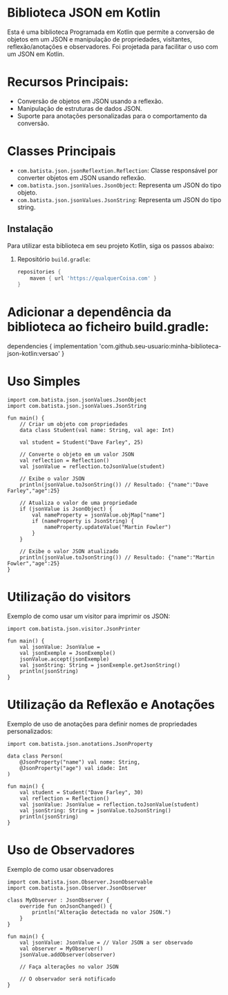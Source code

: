 
# Biblioteca JSON em Kotlin
Esta é uma biblioteca Programada em Kotlin que permite a conversão de objetos em um JSON e manipulação de propriedades, visitantes, reflexão/anotações e observadores. Foi projetada para facilitar o uso com um JSON em Kotlin.
# Recursos Principais:
- Conversão de objetos em JSON usando a reflexão.
- Manipulação de estruturas de dados JSON.
- Suporte para anotações personalizadas para o comportamento da conversão.
# Classes Principais
- `com.batista.json.jsonReflextion.Reflection`: Classe responsável por converter objetos em JSON usando reflexão.
- `com.batista.json.jsonValues.JsonObject`: Representa um JSON do tipo objeto.
- `com.batista.json.jsonValues.JsonString`: Representa um JSON do tipo string.

## Instalação

Para utilizar esta biblioteca em seu projeto Kotlin, siga os passos abaixo:

1. Repositório `build.gradle`:

   ```groovy
   repositories {
       maven { url 'https://qualquerCoisa.com' }
   }


# Adicionar a dependência da biblioteca ao ficheiro build.gradle:
dependencies {
    implementation 'com.github.seu-usuario:minha-biblioteca-json-kotlin:versao'
}
# Uso Simples
```import com.batista.json.jsonReflextion.Reflection
import com.batista.json.jsonValues.JsonObject
import com.batista.json.jsonValues.JsonString

fun main() {
    // Criar um objeto com propriedades
    data class Student(val name: String, val age: Int)

    val student = Student("Dave Farley", 25)

    // Converte o objeto em um valor JSON
    val reflection = Reflection()
    val jsonValue = reflection.toJsonValue(student)

    // Exibe o valor JSON
    println(jsonValue.toJsonString()) // Resultado: {"name":"Dave Farley","age":25}

    // Atualiza o valor de uma propriedade
    if (jsonValue is JsonObject) {
        val nameProperty = jsonValue.objMap["name"]
        if (nameProperty is JsonString) {
            nameProperty.updateValue("Martin Fowler")
        }
    }

    // Exibe o valor JSON atualizado
    println(jsonValue.toJsonString()) // Resultado: {"name":"Martin Fowler","age":25}
}
```
# Utilização do visitors
Exemplo de como usar um visitor para imprimir os  JSON:
```
import com.batista.json.visitor.JsonPrinter

fun main() {
    val jsonValue: JsonValue = 
    val jsonExemple = JsonExemple()
    jsonValue.accept(jsonExemple)
    val jsonString: String = jsonExemple.getJsonString()
    println(jsonString)
}
```
# Utilização da Reflexão e Anotações
Exemplo de uso de anotações para definir nomes de propriedades personalizados:

```
import com.batista.json.anotations.JsonProperty

data class Person(
    @JsonProperty("name") val nome: String,
    @JsonProperty("age") val idade: Int
)

fun main() {
    val student = Student("Dave Farley", 30)
    val reflection = Reflection()
    val jsonValue: JsonValue = reflection.toJsonValue(student)
    val jsonString: String = jsonValue.toJsonString()
    println(jsonString)
}
```
# Uso de Observadores
Exemplo de como usar observadores
```
import com.batista.json.Observer.JsonObservable
import com.batista.json.Observer.JsonObserver

class MyObserver : JsonObserver {
    override fun onJsonChanged() {
        println("Alteração detectada no valor JSON.")
    }
}

fun main() {
    val jsonValue: JsonValue = // Valor JSON a ser observado
    val observer = MyObserver()
    jsonValue.addObserver(observer)

    // Faça alterações no valor JSON

    // O observador será notificado
}

```


